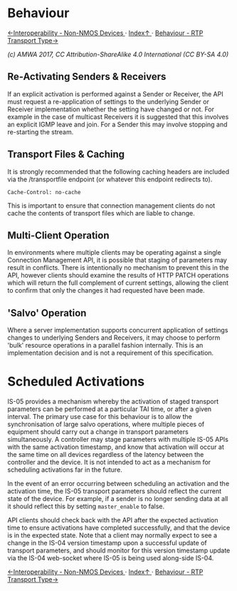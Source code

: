 # Behaviour
[←Interoperability - Non-NMOS Devices ](3.2._Interoperability_-_Non-NMOS_Devices.md) · [ Index↑ ](..) · [Behaviour - RTP Transport Type→](4.1._Behaviour_-_RTP_Transport_Type.md)

_(c) AMWA 2017, CC Attribution-ShareAlike 4.0 International (CC BY-SA 4.0)_

## Re-Activating Senders & Receivers

If an explicit activation is performed against a Sender or Receiver, the API must request a re-application of settings to the underlying Sender or Receiver implementation whether the setting have changed or not. For example in the case of multicast Receivers it is suggested that this involves an explicit IGMP leave and join. For a Sender this may involve stopping and re-starting the stream.

## Transport Files & Caching

It is strongly recommended that the following caching headers are included via the /transportfile endpoint (or whatever this endpoint redirects to).

```
Cache-Control: no-cache
```

This is important to ensure that connection management clients do not cache the contents of transport files which are liable to change.

## Multi-Client Operation

In environments where multiple clients may be operating against a single Connection Management API, it is possible that staging of parameters may result in conflicts. There is intentionally no mechanism to prevent this in the API, however clients should examine the results of HTTP PATCH operations which will return the full complement of current settings, allowing the client to confirm that only the changes it had requested have been made.

## 'Salvo' Operation

Where a server implementation supports concurrent application of settings changes to underlying Senders and Receivers, it may choose to perform 'bulk' resource operations in a parallel fashion internally. This is an implementation decision and is not a requirement of this specification.

# Scheduled Activations

IS-05 provides a mechanism whereby the activation of staged transport parameters can be performed at a particular TAI time, or after a given interval.
The primary use case for this behaviour is to allow the synchronisation of large salvo operations, where multiple pieces of equipment should carry out a change in transport parameters simultaneously. A controller may stage parameters with multiple IS-05 APIs with the same activation timestamp, and know that activation will occur at the same time on all devices regardless of the latency between the controller and the device. It is not intended to act as a mechanism for scheduling activations far in the future.

In the event of an error occurring between scheduling an activation and the activation time, the IS-05 transport parameters should reflect the current state of the device. For example, if a sender is no longer sending data at all it should reflect this by setting `master_enable` to false.

API clients should check back with the API after the expected activation time to ensure activations have completed successfully, and that the device is in the expected state. Note that a client may normally expect to see a change in the IS-04 version timestamp upon a successful update of transport parameters, and should monitor for this version timestamp update via the IS-04 web-socket where IS-05 is being used along-side IS-04.

[←Interoperability - Non-NMOS Devices ](3.2._Interoperability_-_Non-NMOS_Devices.md) · [ Index↑ ](..) · [Behaviour - RTP Transport Type→](4.1._Behaviour_-_RTP_Transport_Type.md)
